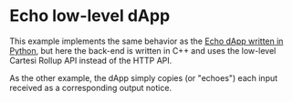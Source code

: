 # Echo low-level dApp

This example implements the same behavior as the [Echo dApp written in Python](../echo-python/), but here the back-end is written in C++ and uses the low-level Cartesi Rollup API instead of the HTTP API. 

As the other example, the dApp simply copies (or "echoes") each input received as a corresponding output notice.